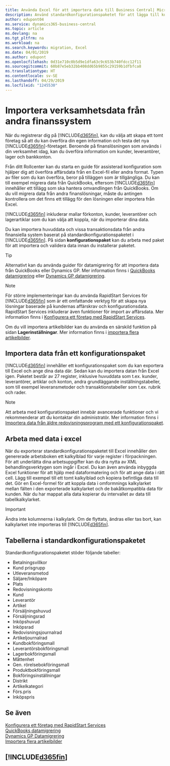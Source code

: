 ```yaml
---
title: Använda Excel för att importera data till Business Central| Microsoft Docs
description: Använd standardkonfigurationspaketet för att lägga till kundinformation i Excel och återimportera data till Business Central.
author: edupont04
ms.service: dynamics365-business-central
ms.topic: article
ms.devlang: na
ms.tgt_pltfrm: na
ms.workload: na
ms.search.keywords: migration, Excel
ms.date: 04/01/2019
ms.author: edupont
ms.openlocfilehash: 0d31e710c0b5d9e1dfa63c9c653b740fdcc12f11
ms.sourcegitcommit: 60b87e5eb32bb408dd65b9855c29159b1dfbfca8
ms.translationtype: HT
ms.contentlocale: sv-SE
ms.lasthandoff: 04/29/2019
ms.locfileid: "1245530"
---
```

# <a name="importing-business-data-from-other-finance-systems"></a>Importera verksamhetsdata från andra finanssystem
När du registrerar dig på [!INCLUDE[d365fin](includes/d365fin_md.md)], kan du välja att skapa ett tomt företag så att du kan överföra din egen information och testa det nya [!INCLUDE[d365fin](includes/d365fin_md.md)]-företaget. Beroende på finanslösningen som används i din verksamhet idag, kan du överföra information om kunder, leverantörer, lager och bankkonton.  

Från ditt Rollcenter kan du starta en guide för assisterad konfiguration som hjälper dig att överföra affärsdata från en Excel-fil eller andra format. Typen av filer som du kan överföra, beror på tilläggen som är tillgängliga. Du kan till exempel migrera data från QuickBooks, eftersom [!INCLUDE[d365fin](includes/d365fin_md.md)] innehåller ett tillägg som ska hantera omvandlingen från QuickBooks. Om du vill migrera data från andra finanslösningar, måste du antingen kontrollera om det finns ett tillägg för den lösningen eller importera från Excel.  

[!INCLUDE[d365fin](includes/d365fin_md.md)] inkluderar mallar förkonton, kunder, leverantörer och lagerartiklar som du kan välja att koppla, när du importerar dina data.

Du kan importera huvuddata och vissa transaktionsdata från andra finansiella system baserat på standardkonfigurationspaketet i [!INCLUDE[d365fin](includes/d365fin_md.md)]. På sidan **konfigurationspaket** kan du arbeta med paket för att importera och validera data innan du installerar paketet.  

> [!TIP]  
> Alternativt kan du använda guider för datamigrering för att importera data från QuickBooks eller Dynamics GP. Mer information finns i [QuickBooks datamigrering](ui-extensions-quickbooks-data-migration.md) eller [Dynamics GP datamigrering](ui-extensions-dynamicsgp-data-migration.md).

> [!NOTE]  
> För större implementeringar kan du använda RapidStart Services för [!INCLUDE[d365fin](includes/d365fin_md.md)] som är ett omfattande verktyg för att skapa nya lösningar baserade på kundernas affärskrav och konfigurationsdata. RapidStart Services inkluderar även funktioner för import av affärsdata. Mer information finns i [Konfigurera ett företag med RapidStart Services](admin-set-up-a-company-with-rapidstart.md).

Om du vill importera artikelbilder kan du använda en särskild funktion på sidan **Lagerinställningar**. Mer information finns i [importera flera artikelbilder](inventory-how-import-item-pictures.md).

## <a name="importing-data-from-configuration-packages"></a>Importera data från ett konfigurationspaket
[!INCLUDE[d365fin](includes/d365fin_md.md)] innehåller ett konfigurationspaket som du kan exportera till Excel och ange dina data där. Sedan kan du importera datan från Excel igen. Paketet består av 27 register, inklusive huvuddata som t.ex. kunder, leverantörer, artiklar och konton, andra grundläggande inställningstabeller, som till exempel leveransmetoder och transaktionstabeller som t.ex. rubrik och rader.  

> [!NOTE]  
>   Att arbeta med konfigurationspaket innebär avancerade funktioner och vi rekommenderar att du kontaktar din administratör. Mer information finns i [Importera data från äldre redovisningsprogram med ett konfigurationspaket](across-import-data-configuration-packages.md).

## <a name="working-with-data-in-excel"></a>Arbeta med data i excel
När du exporterar standardkonfigurationspaketet till Excel innehåller den genererade arbetsboken ett kalkylblad för varje register i förpackningen. För att underlätta dina arbetsuppgifter kan du dra nytta av XML behandlingsverktygen som ingår i Excel. Du kan även använda inbyggda Excel funktioner för att hjälp med dataformatering och för att ange data i rätt cell. Lägg till exempel till ett tomt kalkylblad och kopiera befintliga data till det. Gör en Excel-formel för att koppla data i omformnings kalkylarket mellan fälten i den exporterade kalkylarket och de bakåtkompatibla data för kunden. När du har mappat alla data kopierar du intervallet av data till tabellkalkylarket.  

> [!IMPORTANT]  
>  Ändra inte kolumnerna i kalkylark. Om de flyttats, ändras eller tas bort, kan kalkylarket inte importeras till [!INCLUDE[d365fin](includes/d365fin_md.md)].

## <a name="tables-in-the-default-configuration-package"></a>Tabellerna i standardkonfigurationspaketet
Standardkonfigurationspaketet stöder följande tabeller:

-   Betalningsvillkor
-   Kund prisgrupp
-   Utleveransmetod
-   Säljare/Inköpare
-   Plats
-   Redovisningskonto
-   Kund
-   Leverantör
-   Artikel
-   Försäljningshuvud
-   Försäljningsrad
-   Inköpshuvud
-   Inköpsrad
-   Redovisningsjournalrad
-   Artikeljournalrad
-   Kundbokföringsmall
-   Leverantörsbokföringsmall
-   Lagerbokföringsmall
-   Måttenhet
-   Gen. rörelsebokföringsmall
-   Produktbokföringsmall
-   Bokföringsinställningar
-   Distrikt
-   Artikelkategori
-   Förs.pris
-   Inköpspris

## <a name="see-also"></a>Se även
[Konfigurera ett företag med RapidStart Services](admin-set-up-a-company-with-rapidstart.md)  
[QuickBooks datamigrering](ui-extensions-quickbooks-data-migration.md)  
[Dynamics GP Datamigrering](ui-extensions-dynamicsgp-data-migration.md)  
[Importera flera artikelbilder](inventory-how-import-item-pictures.md)

## [!INCLUDE[d365fin](includes/free_trial_md.md)]  
